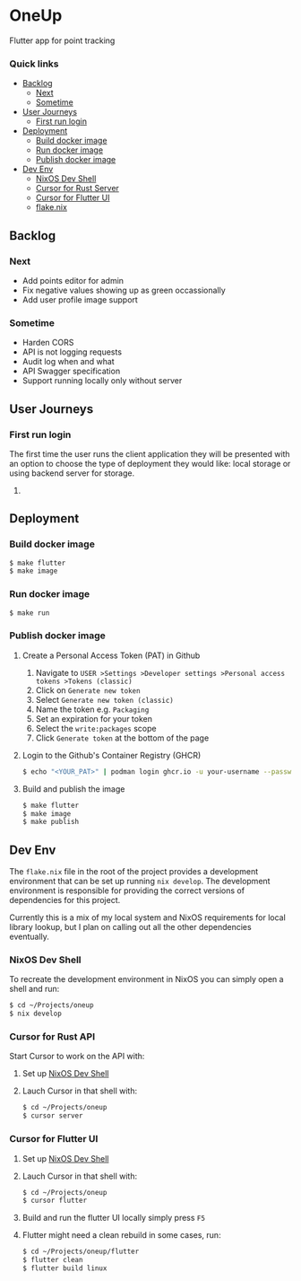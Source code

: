 # OneUp

Flutter app for point tracking

### Quick links
* [Backlog](#backlog)
  * [Next](#next)
  * [Sometime](#sometime)
* [User Journeys](#user-journeys)
  * [First run login](#first-run-login)
* [Deployment](#deployment)
  * [Build docker image](#build-docker-image)
  * [Run docker image](#run-docker-image)
  * [Publish docker image](#publish-docker-image)
* [Dev Env](#dev-env)
  * [NixOS Dev Shell](#-nixos-dev-shell)
  * [Cursor for Rust Server](#cursor-for-rust-server)
  * [Cursor for Flutter UI](#cursor-for-flutter-ui)
  * [flake.nix](#flake-nix)

## Backlog

### Next
* Add points editor for admin
* Fix negative values showing up as green occassionally
* Add user profile image support

### Sometime
* Harden CORS
* API is not logging requests
* Audit log when and what
* API Swagger specification
* Support running locally only without server

## User Journeys

### First run login
The first time the user runs the client application they will be presented with an option to choose 
the type of deployment they would like: local storage or using backend server for storage.

1. 

## Deployment

### Build docker image
```bash
$ make flutter
$ make image
```

### Run docker image
```bash
$ make run
```

### Publish docker image
1. Create a Personal Access Token (PAT) in Github
   1. Navigate to `USER >Settings >Developer settings >Personal access tokens >Tokens (classic)`
   2. Click on `Generate new token`
   3. Select `Generate new token (classic)`
   4. Name the token e.g. `Packaging`
   5. Set an expiration for your token
   6. Select the `write:packages` scope
   7. Click `Generate token` at the bottom of the page

2. Login to the Github's Container Registry (GHCR)
   ```bash
   $ echo "<YOUR_PAT>" | podman login ghcr.io -u your-username --password-stdin
   ```

3. Build and publish the image
   ```bash
   $ make flutter
   $ make image
   $ make publish
   ```

## Dev Env
The `flake.nix` file in the root of the project provides a development environment that can be set up 
running `nix develop`. The development environment is responsible for providing the correct versions 
of dependencies for this project.

Currently this is a mix of my local system and NixOS requirements for local library lookup, but I 
plan on calling out all the other dependencies eventually.

### NixOS Dev Shell
To recreate the development environment in NixOS you can simply open a shell and run:
```bash
$ cd ~/Projects/oneup
$ nix develop
```

### Cursor for Rust API
Start Cursor to work on the API with:

1. Set up [NixOS Dev Shell](#nixos-dev-shell)

2. Lauch Cursor in that shell with:
   ```bash
   $ cd ~/Projects/oneup
   $ cursor server
   ```

### Cursor for Flutter UI

1. Set up [NixOS Dev Shell](#nixos-dev-shell)

2. Lauch Cursor in that shell with:
   ```bash
   $ cd ~/Projects/oneup
   $ cursor flutter
   ```

2. Build and run the flutter UI locally simply press `F5`

3. Flutter might need a clean rebuild in some cases, run:
   ```bash
   $ cd ~/Projects/oneup/flutter
   $ flutter clean
   $ flutter build linux
   ```
